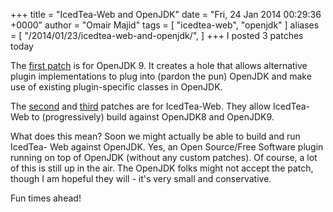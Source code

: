+++
title = "IcedTea-Web and OpenJDK"
date = "Fri, 24 Jan 2014 00:29:36 +0000"
author = "Omair Majid"
tags = [ "icedtea-web", "openjdk" ]
aliases = [
    "/2014/01/23/icedtea-web-and-openjdk/",
]
+++
I posted 3 patches today

The [first patch](http://mail.openjdk.java.net/pipermail/jdk9-dev/2014-January/000320.html) is for OpenJDK 9. It creates a hole that allows alternative plugin implementations to plug into (pardon the pun) OpenJDK and make use of existing plugin-specific classes in OpenJDK.

The [second](http://mail.openjdk.java.net/pipermail/distro-pkg-dev/2014-January/025972.html) and [third](http://mail.openjdk.java.net/pipermail/distro-pkg-dev/2014-January/025993.html) patches are for IcedTea-Web. They allow IcedTea-Web to (progressively) build against OpenJDK8 and OpenJDK9.

What does this mean? Soon we might actually be able to build and run IcedTea-
Web against OpenJDK. Yes, an Open Source/Free Software plugin running on top
of OpenJDK (without any custom patches). Of course, a lot of this is still up
in the air. The OpenJDK folks might not accept the patch, though I am hopeful
they will - it's very small and conservative.

Fun times ahead!
